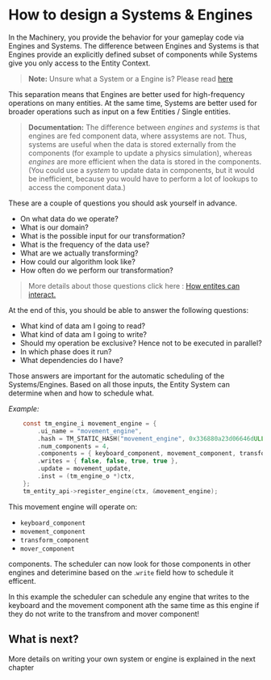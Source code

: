 # How to design a Systems & Engines

In the Machinery, you provide the behavior for your gameplay code via Engines and Systems. The difference between Engines and Systems is that Engines provide an explicitly defined subset of components while Systems give you only access to the Entity Context.

> **Note:** Unsure what a System or a Engine is? Please read  [here]({{the_machinery_book}}/gameplay_coding/ecs/index.html)

This separation means that Engines are better used for high-frequency operations on many entities. At the same time, Systems are better used for broader operations such as input on a few Entities / Single entities.



> **Documentation:** The difference between *engines* and *systems* is that engines are fed component data, where assystems are not. Thus, systems are useful when the data is stored externally from the components (for example to update a physics simulation), whereas *engines* are more efficient when the data  is stored in the components. (You could use a *system* to update data in components, but it would be inefficient, because you would have to perform a lot of lookups to access the component data.)



These are a couple of questions you should ask yourself in advance.

- On what data do we operate?
- What is our domain?
- What is the possible input for our transformation?
- What is the frequency of the data use?
- What are we actually transforming?
- How could our algorithm look like?
- How often do we perform our transformation?

> More details about those questions click here : [How entites can interact.]({{base_url}}/gameplay_coding/ecs/how_entites_can_interact.html)

At the end of this, you should be able to answer the following questions:

- What kind of data am I going to read?
- What kind of data am I going to write?
- Should my operation be exclusive? Hence not to be executed in parallel?
- In which phase does it run? 
- What dependencies do I have?

Those answers are important for the automatic scheduling of the Systems/Engines. Based on all those inputs, the Entity System can determine when and how to schedule what.

*Example:*

```c
    const tm_engine_i movement_engine = {
        .ui_name = "movement_engine",
        .hash = TM_STATIC_HASH("movement_engine", 0x336880a23d06646dULL),
        .num_components = 4,
        .components = { keyboard_component, movement_component, transform_component, mover_component },
        .writes = { false, false, true, true },
        .update = movement_update,
        .inst = (tm_engine_o *)ctx,
    };
    tm_entity_api->register_engine(ctx, &movement_engine);
```

This movement engine will operate on:

- `keyboard_component`
- `movement_component`
- `transform_component`
- `mover_component`

components. The scheduler can now look for those components in other engines and deterimine based on the .`write` field how to schedule it efficent.

In this example the scheduler can schedule any engine that writes to the keyboard and the movement component ath the same time as this engine if they do not write to the transfrom and mover component!

## What is next?

More details on writing your own system or engine is explained in the next chapter

